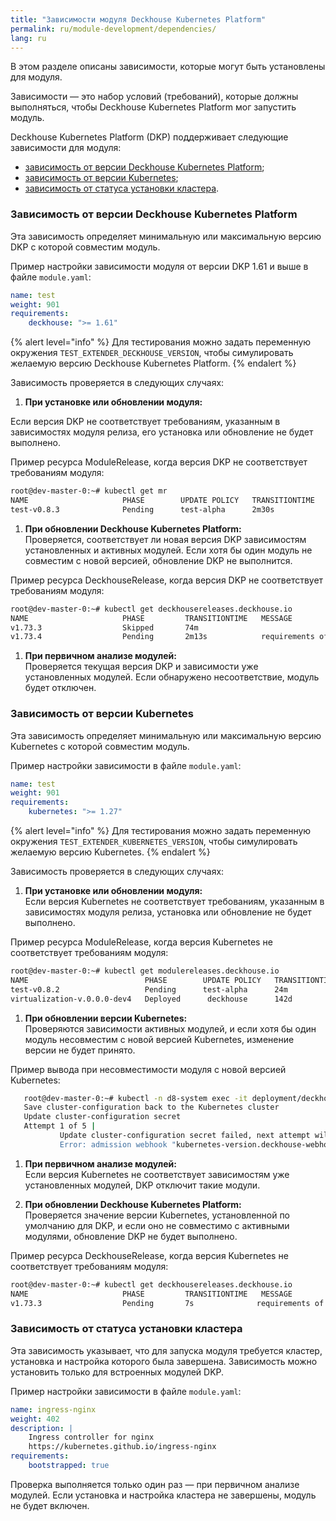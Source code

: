 ```yaml
---
title: "Зависимости модуля Deckhouse Kubernetes Platform"
permalink: ru/module-development/dependencies/
lang: ru
---
```


В этом разделе описаны зависимости, которые могут быть установлены для модуля.

Зависимости — это набор условий (требований), которые должны выполняться, чтобы Deckhouse Kubernetes Platform мог запустить модуль.

Deckhouse Kubernetes Platform (DKP) поддерживает следующие зависимости для модуля:

- [зависимость от версии Deckhouse Kubernetes Platform](#зависимость-от-версии-deckhouse-kubernetes-platform);
- [зависимость от версии Kubernetes](#зависимость-от-версии-kubernetes);
- [зависимость от статуса установки кластера](#зависимость-от-статуса-установки-кластера).

### Зависимость от версии Deckhouse Kubernetes Platform

Эта зависимость определяет минимальную или максимальную версию DKP с которой совместим модуль.

Пример настройки зависимости модуля от версии DKP 1.61 и выше в файле `module.yaml`:

```yaml
name: test
weight: 901
requirements:
    deckhouse: ">= 1.61"
```

{% alert level="info" %}
Для тестирования можно задать переменную окружения `TEST_EXTENDER_DECKHOUSE_VERSION`, чтобы симулировать желаемую версию Deckhouse Kubernetes Platform.
{% endalert %}

Зависимость проверяется в следующих случаях:

1. **При установке или обновлении модуля:**  

Если версия DKP не соответствует требованиям, указанным в зависимостях модуля релиза, его установка или обновление не будет выполнено.

Пример ресурса ModuleRelease, когда версия DKP не соответствует требованиям модуля:

   ```bash
   root@dev-master-0:~# kubectl get mr
   NAME                     PHASE        UPDATE POLICY   TRANSITIONTIME   MESSAGE
   test-v0.8.3              Pending      test-alpha      2m30s            requirements are not satisfied: current deckhouse version is not suitable: 1.0.0 is less than or equal to v1.64.0 
   ```

1. **При обновлении Deckhouse Kubernetes Platform:**  
   Проверяется, соответствует ли новая версия DKP зависимостям установленных и активных модулей. Если хотя бы один модуль не совместим с новой версией, обновление DKP не выполнится.

Пример ресурса DeckhouseRelease, когда версия DKP не соответствует требованиям модуля:

   ```bash
   root@dev-master-0:~# kubectl get deckhousereleases.deckhouse.io
   NAME                     PHASE         TRANSITIONTIME   MESSAGE
   v1.73.3                  Skipped       74m
   v1.73.4                  Pending       2m13s            requirements of test are not satisfied: v1.73.4 deckhouse version is not suitable: v1.73.4 is greater than or equal to v1.73.4
   ```

1. **При первичном анализе модулей:**  
   Проверяется текущая версия DKP и зависимости уже установленных модулей. Если обнаружено несоответствие, модуль будет отключен.

### Зависимость от версии Kubernetes

Эта зависимость определяет минимальную или максимальную версию Kubernetes с которой совместим модуль.

Пример настройки зависимости в файле `module.yaml`:

```yaml
name: test
weight: 901
requirements:
    kubernetes: ">= 1.27"
```

{% alert level="info" %}
Для тестирования можно задать переменную окружения `TEST_EXTENDER_KUBERNETES_VERSION`, чтобы симулировать желаемую версию Kubernetes.
{% endalert %}

Зависимость проверяется в следующих случаях:

1. **При установке или обновлении модуля:**  
   Если версия Kubernetes не соответствует требованиям, указанным в зависимостях модуля релиза, установка или обновление не будет выполнено.

Пример ресурса ModuleRelease, когда версия Kubernetes не соответствует требованиям модуля:

   ```bash
   root@dev-master-0:~# kubectl get modulereleases.deckhouse.io
   NAME                          PHASE        UPDATE POLICY   TRANSITIONTIME   MESSAGE
   test-v0.8.2                   Pending      test-alpha      24m              requirements are not satisfied: current kubernetes version is not suitable: 1.29.6 is less than or equal to 1.29
   virtualization-v.0.0.0-dev4   Deployed      deckhouse      142d
   ```

1. **При обновлении версии Kubernetes:**  
   Проверяются зависимости активных модулей, и если хотя бы один модуль несовместим с новой версией Kubernetes, изменение версии не будет принято.

Пример вывода при несовместимости модуля с новой версией Kubernetes:

```bash
   root@dev-master-0:~# kubectl -n d8-system exec -it deployment/deckhouse -c deckhouse -- deckhouse-controller edit cluster-configuration
   Save cluster-configuration back to the Kubernetes cluster
   Update cluster-configuration secret
   Attempt 1 of 5 |
           Update cluster-configuration secret failed, next attempt will be in 5s"
           Error: admission webhook "kubernetes-version.deckhouse-webhook.deckhouse.io" denied the request: requirements of test are not satisfied: 1.27 kubernetes version is not suitable: 1.27.0 is less than or equal to 1.28
```

1. **При первичном анализе модулей:**  
   Если версия Kubernetes не соответствует зависимостям уже установленных модулей, DKP отключит такие модули.

1. **При обновлении Deckhouse Kubernetes Platform:**  
   Проверяется значение версии Kubernetes, установленной по умолчанию для DKP, и если оно не совместимо с активными модулями, обновление DKP не будет выполнено.

Пример ресурса DeckhouseRelease, когда версия Kubernetes не соответствует требованиям модуля:

   ```bash
   root@dev-master-0:~# kubectl get deckhousereleases.deckhouse.io
   NAME                     PHASE         TRANSITIONTIME   MESSAGE
   v1.73.3                  Pending       7s              requirements of test are not satisfied: 1.27 kubernetes version is not suitable: 1.27.0 is less than or equal to 1.28            
   ```

### Зависимость от статуса установки кластера

Эта зависимость указывает, что для запуска модуля требуется кластер, установка и настройка которого была завершена. Зависимость можно установить только для встроенных модулей DKP.

Пример настройки зависимости в файле `module.yaml`:

```yaml
name: ingress-nginx
weight: 402
description: |
    Ingress controller for nginx
    https://kubernetes.github.io/ingress-nginx
requirements:
    bootstrapped: true
```

Проверка выполняется только один раз — при первичном анализе модулей. Если установка и настройка кластера не завершены, модуль не будет включен.
